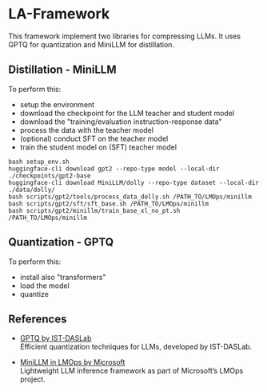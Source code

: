 # LA-Framework
This framework implement two libraries for compressing LLMs. It uses GPTQ for quantization and MiniLLM for distillation.


## Distillation - MiniLLM

To perform this:
- setup the environment
- download the checkpoint for the LLM teacher and student model
- download the "training/evaluation instruction-response data"
- process the data with the teacher model
- (optional) conduct SFT on the teacher model
- train the student model on (SFT) teacher model


```
bash setup_env.sh
huggingface-cli download gpt2 --repo-type model --local-dir ./checkpoints/gpt2-base
huggingface-cli download MiniLLM/dolly --repo-type dataset --local-dir ./data/dolly/
bash scripts/gpt2/tools/process_data_dolly.sh /PATH_TO/LMOps/minillm
bash scripts/gpt2/sft/sft_base.sh /PATH_TO/LMOps/minillm
bash scripts/gpt2/minillm/train_base_xl_no_pt.sh /PATH_TO/LMOps/minillm
```


## Quantization - GPTQ

To perform this:
- install also "transformers"
- load the model
- quantize




## References

- [GPTQ by IST-DASLab](https://github.com/IST-DASLab/gptq)  
  Efficient quantization techniques for LLMs, developed by IST-DASLab.

- [MiniLLM in LMOps by Microsoft](https://github.com/microsoft/LMOps/tree/main/minillm)  
  Lightweight LLM inference framework as part of Microsoft’s LMOps project.
